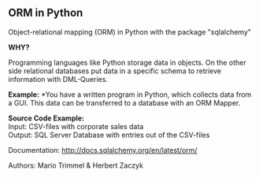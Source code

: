 ## ORM in Python

Object-relational mapping (ORM) in Python with the package "sqlalchemy"

**WHY?**

Programming languages like Python storage data in objects. On the other side relational databases put data in a specific schema to retrieve information with DML-Queries.

**Example:** *You have a written program in Python, which collects data from a GUI. This data can be transferred to a database with an ORM Mapper.

**Source Code Example:**  
Input: CSV-files with corporate sales data  
Output: SQL Server Database with entries out of the CSV-files  

Documentation:
http://docs.sqlalchemy.org/en/latest/orm/

Authors: Mario Trimmel & Herbert Zaczyk
